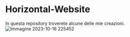 # Horizontal-Website
In questa repository troverete alcune delle mie creazioni.
![Immagine 2023-10-16 225452](https://github.com/Ivan-Gismondi98/Horizontal-Website/assets/148143105/7f105621-718a-4408-b8c2-74a394cfac9a)
